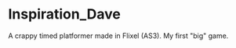Inspiration_Dave
================

A crappy timed platformer made in Flixel (AS3). My first "big" game. 